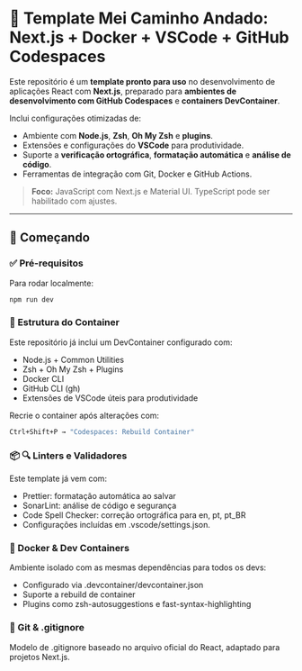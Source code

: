 # 🌟 Template Mei Caminho Andado: Next.js + Docker + VSCode + GitHub Codespaces

Este repositório é um **template pronto para uso** no desenvolvimento de aplicações React com **Next.js**, preparado para **ambientes de desenvolvimento com GitHub Codespaces** e **containers DevContainer**.

Inclui configurações otimizadas de:

- Ambiente com **Node.js**, **Zsh**, **Oh My Zsh** e **plugins**.
- Extensões e configurações do **VSCode** para produtividade.
- Suporte a **verificação ortográfica**, **formatação automática** e **análise de código**.
- Ferramentas de integração com Git, Docker e GitHub Actions.

> **Foco:** JavaScript com Next.js e Material UI. TypeScript pode ser habilitado com ajustes.

---

## 🚀 Começando

### ✅ Pré-requisitos

Para rodar localmente:

```bash
npm run dev
```

### 🧱 Estrutura do Container
Este repositório já inclui um DevContainer configurado com:

- Node.js + Common Utilities
- Zsh + Oh My Zsh + Plugins
- Docker CLI
- GitHub CLI (gh)
- Extensões de VSCode úteis para produtividade

Recrie o container após alterações com:

```bash
Ctrl+Shift+P → "Codespaces: Rebuild Container"
```

### 📦 🔍 Linters e Validadores
Este template já vem com:
- Prettier: formatação automática ao salvar
- SonarLint: análise de código e segurança
- Code Spell Checker: correção ortográfica para en, pt, pt_BR
- Configurações incluídas em .vscode/settings.json.

### 🐳 Docker & Dev Containers
Ambiente isolado com as mesmas dependências para todos os devs:

- Configurado via .devcontainer/devcontainer.json
- Suporte a rebuild de container
- Plugins como zsh-autosuggestions e fast-syntax-highlighting

### 📁 Git & .gitignore
Modelo de .gitignore baseado no arquivo oficial do React, adaptado para projetos Next.js.

